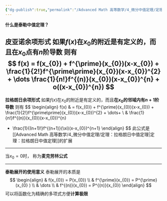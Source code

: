 ```yaml
---
{"dg-publish":true,"permalink":"/Advanced Math 高等数学/4_微分中值定理/定理：泰勒展开_泰勒中值定理/","tags":["微积分","定理","高数"]}
---
```


**什么是泰勒中值定理？**

皮亚诺余项形式
如果$f(x)$在$x_{0}$的附近是有定义的，而且**在$x_{0}$点有$n$阶导数**
则有
$$
f(x) = f(x_{0}) + f^{\prime}(x_{0})(x-x_{0}) +  \frac{1}{2!}f^{\prime\prime}(x_{0})(x-x_{0})^{2} + \dots \frac{1}{n!}f^{(n)}(x_{0})(x-x_{0})^{n} + o((x-x_{0})^{n})
$$
---
**拉格朗日余项形式**
如果$f(x)$在$x_{0}$的附近是有定义的，而且**在$x_{0}$的邻域内有$n+1$阶导数**
则有
$$
\begin{align}
f(x)  & = f(x_{0}) + f^{\prime}(x_{0})(x-x_{0}) +  \frac{1}{2!}f^{\prime\prime}(x_{0})(x-x_{0})^{2} + \dots+  \\
 & \frac{1}{n!}f^{(n)}(x_{0})(x-x_{0})^{n}  
+ \frac{1}{(n+1)!}f^{(n+1)}(\xi)(x-x_{0})^{n+1}
\end{align}
$$
此公式是[[Advanced Math 高等数学/4_微分中值定理/定理：拉格朗日中值定理\|定理：拉格朗日中值定理]]的扩展
___
当$x_{0} = 0$时，
称为**麦克劳林公式**
___

**泰勒展开的使用意义**
泰勒展开的本质是
$$
\begin{align}
 & f(x_{0}) = P(x_{0}) \\
 & f^{\prime}(x_{0})  = P^{\prime}(x_{0} ) \\
 & \dots \\
 & f^{(n)}(x_{0}) = P^{(n)}(x_{0}) 
\end{align}
$$
可以将函数化为精确的多项式方便**计算极限**










